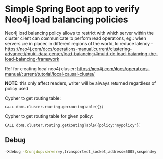 Simple Spring Boot app to verify Neo4j load balancing policies
==========

Neo4j load balancing policy allows to restrict with which server within the cluster client can communicate to perform 
read operations, eg.: when servers are in placed in different regions of the world, to reduce latency - 
https://neo4j.com/docs/operations-manual/current/clustering-advanced/multi-data-center/load-balancing/#multi-dc-load-balancing-the-load-balancing-framework

Ref for creating local neo4j cluster: https://neo4j.com/docs/operations-manual/current/tutorial/local-causal-cluster/

**NOTE**: this only affect readers, writer will be always returned regardless of policy used

Cypher to get routing table:
```
CALL dbms.cluster.routing.getRoutingTable({})
```
Cypher to get routing table for given policy:
```
CALL dbms.cluster.routing.getRoutingTable({policy:"mypolicy"})
```

Debug
----------
```bash
-Xdebug -Xrunjdwp:server=y,transport=dt_socket,address=5005,suspend=y
```